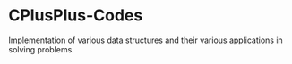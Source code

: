 # CPlusPlus-Codes
Implementation of various data structures and their various applications in solving problems.
